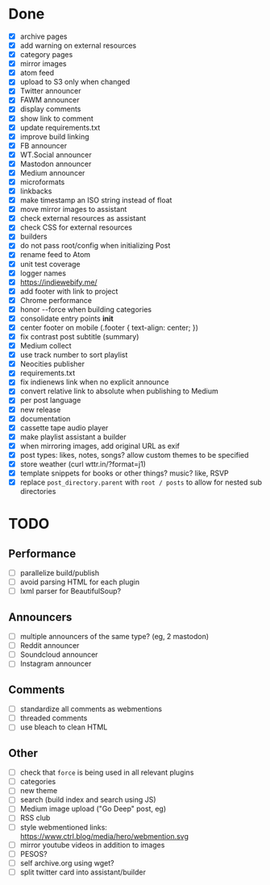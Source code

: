 # Done #

- [x] archive pages
- [x] add warning on external resources
- [x] category pages
- [x] mirror images
- [x] atom feed
- [x] upload to S3 only when changed
- [x] Twitter announcer
- [x] FAWM announcer
- [x] display comments
- [x] show link to comment
- [x] update requirements.txt
- [x] improve build linking
- [x] FB announcer
- [x] WT.Social announcer
- [x] Mastodon announcer
- [x] Medium announcer
- [x] microformats
- [x] linkbacks
- [x] make timestamp an ISO string instead of float
- [x] move mirror images to assistant
- [x] check external resources as assistant
- [x] check CSS for external resources
- [x] builders
- [x] do not pass root/config when initializing Post
- [x] rename feed to Atom
- [x] unit test coverage
- [x] logger names
- [x] https://indiewebify.me/
- [x] add footer with link to project
- [x] Chrome performance
- [x] honor --force when building categories
- [x] consolidate entry points __init__
- [x] center footer on mobile (.footer { text-align: center; })
- [x] fix contrast post subtitle (summary)
- [x] Medium collect
- [x] use track number to sort playlist
- [x] Neocities publisher
- [x] requirements.txt
- [x] fix indienews link when no explicit announce
- [x] convert relative link to absolute when publishing to Medium
- [x] per post language
- [x] new release
- [x] documentation
- [x] cassette tape audio player
- [x] make playlist assistant a builder
- [x] when mirroring images, add original URL as exif
- [x] post types: likes, notes, songs? allow custom themes to be specified
- [x] store weather (curl wttr.in/?format=j1)
- [x] template snippets for books or other things? music? like, RSVP
- [x] replace `post_directory.parent` with `root / posts` to allow for nested sub directories

# TODO #

## Performance ##

- [ ] parallelize build/publish
- [ ] avoid parsing HTML for each plugin
- [ ] lxml parser for BeautifulSoup?

## Announcers ##

- [ ] multiple announcers of the same type? (eg, 2 mastodon)
- [ ] Reddit announcer
- [ ] Soundcloud announcer
- [ ] Instagram announcer

## Comments ##

- [ ] standardize all comments as webmentions
- [ ] threaded comments
- [ ] use bleach to clean HTML

## Other ##

- [ ] check that `force` is being used in all relevant plugins
- [ ] categories
- [ ] new theme
- [ ] search (build index and search using JS)
- [ ] Medium image upload ("Go Deep" post, eg)
- [ ] RSS club
- [ ] style webmentioned links: https://www.ctrl.blog/media/hero/webmention.svg
- [ ] mirror youtube videos in addition to images
- [ ] PESOS?
- [ ] self archive.org using wget?
- [ ] split twitter card into assistant/builder
